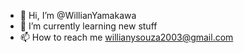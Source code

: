 - 👋 Hi, I’m @WillianYamakawa
- 🌱 I’m currently learning new stuff
- 📫 How to reach me willianysouza2003@gmail.com

<!---
WillianYamakawa/WillianYamakawa is a ✨ special ✨ repository because its `README.md` (this file) appears on your GitHub profile.
You can click the Preview link to take a look at your changes.
--->
